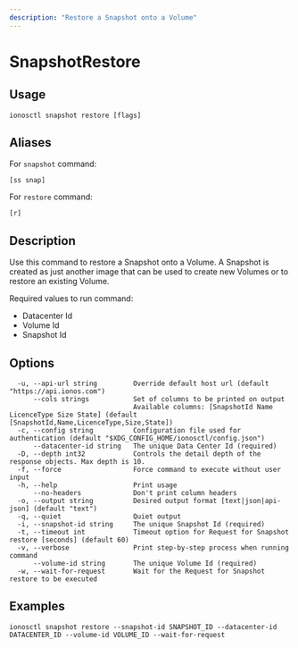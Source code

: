 ```yaml
---
description: "Restore a Snapshot onto a Volume"
---
```


# SnapshotRestore

## Usage

```text
ionosctl snapshot restore [flags]
```

## Aliases

For `snapshot` command:

```text
[ss snap]
```

For `restore` command:

```text
[r]
```

## Description

Use this command to restore a Snapshot onto a Volume. A Snapshot is created as just another image that can be used to create new Volumes or to restore an existing Volume.

Required values to run command:

* Datacenter Id
* Volume Id
* Snapshot Id

## Options

```text
  -u, --api-url string         Override default host url (default "https://api.ionos.com")
      --cols strings           Set of columns to be printed on output 
                               Available columns: [SnapshotId Name LicenceType Size State] (default [SnapshotId,Name,LicenceType,Size,State])
  -c, --config string          Configuration file used for authentication (default "$XDG_CONFIG_HOME/ionosctl/config.json")
      --datacenter-id string   The unique Data Center Id (required)
  -D, --depth int32            Controls the detail depth of the response objects. Max depth is 10.
  -f, --force                  Force command to execute without user input
  -h, --help                   Print usage
      --no-headers             Don't print column headers
  -o, --output string          Desired output format [text|json|api-json] (default "text")
  -q, --quiet                  Quiet output
  -i, --snapshot-id string     The unique Snapshot Id (required)
  -t, --timeout int            Timeout option for Request for Snapshot restore [seconds] (default 60)
  -v, --verbose                Print step-by-step process when running command
      --volume-id string       The unique Volume Id (required)
  -w, --wait-for-request       Wait for the Request for Snapshot restore to be executed
```

## Examples

```text
ionosctl snapshot restore --snapshot-id SNAPSHOT_ID --datacenter-id DATACENTER_ID --volume-id VOLUME_ID --wait-for-request
```

